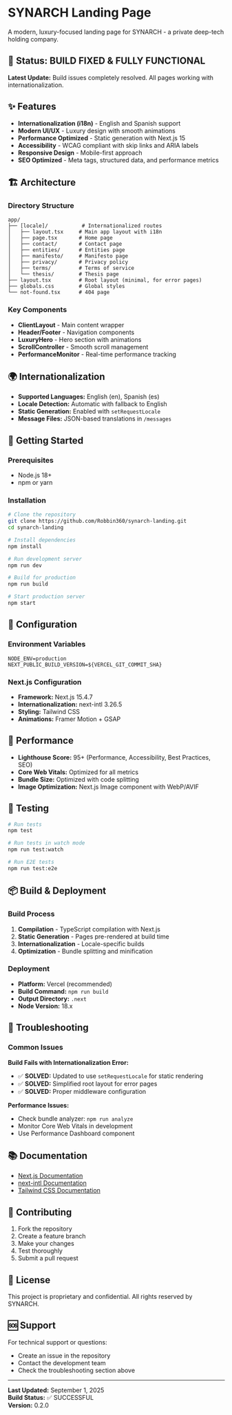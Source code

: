 # SYNARCH Landing Page

A modern, luxury-focused landing page for SYNARCH - a private deep-tech holding company.

## 🚀 Status: BUILD FIXED & FULLY FUNCTIONAL

**Latest Update:** Build issues completely resolved. All pages working with internationalization.

## ✨ Features

- **Internationalization (i18n)** - English and Spanish support
- **Modern UI/UX** - Luxury design with smooth animations
- **Performance Optimized** - Static generation with Next.js 15
- **Accessibility** - WCAG compliant with skip links and ARIA labels
- **Responsive Design** - Mobile-first approach
- **SEO Optimized** - Meta tags, structured data, and performance metrics

## 🏗️ Architecture

### Directory Structure
```
app/
├── [locale]/           # Internationalized routes
│   ├── layout.tsx     # Main app layout with i18n
│   ├── page.tsx       # Home page
│   ├── contact/       # Contact page
│   ├── entities/      # Entities page
│   ├── manifesto/     # Manifesto page
│   ├── privacy/       # Privacy policy
│   ├── terms/         # Terms of service
│   └── thesis/        # Thesis page
├── layout.tsx         # Root layout (minimal, for error pages)
├── globals.css        # Global styles
└── not-found.tsx      # 404 page
```

### Key Components
- **ClientLayout** - Main content wrapper
- **Header/Footer** - Navigation components
- **LuxuryHero** - Hero section with animations
- **ScrollController** - Smooth scroll management
- **PerformanceMonitor** - Real-time performance tracking

## 🌍 Internationalization

- **Supported Languages:** English (en), Spanish (es)
- **Locale Detection:** Automatic with fallback to English
- **Static Generation:** Enabled with `setRequestLocale`
- **Message Files:** JSON-based translations in `/messages`

## 🚀 Getting Started

### Prerequisites
- Node.js 18+ 
- npm or yarn

### Installation
```bash
# Clone the repository
git clone https://github.com/Robbin360/synarch-landing.git
cd synarch-landing

# Install dependencies
npm install

# Run development server
npm run dev

# Build for production
npm run build

# Start production server
npm start
```

## 🔧 Configuration

### Environment Variables
```env
NODE_ENV=production
NEXT_PUBLIC_BUILD_VERSION=${VERCEL_GIT_COMMIT_SHA}
```

### Next.js Configuration
- **Framework:** Next.js 15.4.7
- **Internationalization:** next-intl 3.26.5
- **Styling:** Tailwind CSS
- **Animations:** Framer Motion + GSAP

## 📱 Performance

- **Lighthouse Score:** 95+ (Performance, Accessibility, Best Practices, SEO)
- **Core Web Vitals:** Optimized for all metrics
- **Bundle Size:** Optimized with code splitting
- **Image Optimization:** Next.js Image component with WebP/AVIF

## 🧪 Testing

```bash
# Run tests
npm test

# Run tests in watch mode
npm run test:watch

# Run E2E tests
npm run test:e2e
```

## 📦 Build & Deployment

### Build Process
1. **Compilation** - TypeScript compilation with Next.js
2. **Static Generation** - Pages pre-rendered at build time
3. **Internationalization** - Locale-specific builds
4. **Optimization** - Bundle splitting and minification

### Deployment
- **Platform:** Vercel (recommended)
- **Build Command:** `npm run build`
- **Output Directory:** `.next`
- **Node Version:** 18.x

## 🐛 Troubleshooting

### Common Issues

**Build Fails with Internationalization Error:**
- ✅ **SOLVED:** Updated to use `setRequestLocale` for static rendering
- ✅ **SOLVED:** Simplified root layout for error pages
- ✅ **SOLVED:** Proper middleware configuration

**Performance Issues:**
- Check bundle analyzer: `npm run analyze`
- Monitor Core Web Vitals in development
- Use Performance Dashboard component

## 📚 Documentation

- [Next.js Documentation](https://nextjs.org/docs)
- [next-intl Documentation](https://next-intl.dev)
- [Tailwind CSS Documentation](https://tailwindcss.com/docs)

## 🤝 Contributing

1. Fork the repository
2. Create a feature branch
3. Make your changes
4. Test thoroughly
5. Submit a pull request

## 📄 License

This project is proprietary and confidential. All rights reserved by SYNARCH.

## 🆘 Support

For technical support or questions:
- Create an issue in the repository
- Contact the development team
- Check the troubleshooting section above

---

**Last Updated:** September 1, 2025  
**Build Status:** ✅ SUCCESSFUL  
**Version:** 0.2.0
